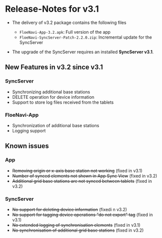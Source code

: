 # Release-Notes for v3.1

- The delivery of v3.2 package contains the following files
  - `FloeNavi-App-3.2.apk`: Full version of the app
  - `FloeNavi-SyncServer-Patch-2.2.0.zip`: Incremental update for the SyncServer
  
- The upgrade of the SyncServer requires an installed **SyncServer v3.1**.

## New Features in v3.2 since v3.1

### SyncServer

- Synchronizing additional base stations
- DELETE operation for device information
- Support to store log files received from the tablets

### FloeNavi-App

  - Synchronization of additional base stations
  - Logging support

## Known issues

### App

- ~~Removing origin or x-axis base station not working~~ (fixed in v3.1)
- ~~Number of synced elements not shown in App Sync View~~ (fixed in v3.2)
- ~~Additional grid base stations are not synced between tablets~~ (fixed in v3.2)

### SyncServer

- ~~No support for deleting device information~~ (fixedi n v3.2)
- ~~No support for tagging device operations "do not export" tag~~ (fixed in v3.1)
- ~~No extended logging of synchronisation elements~~ (fixed in v3.1)
- ~~No synchronisation of additional grid base stations~~ (fixed in v3.2)
